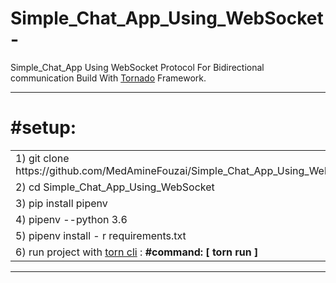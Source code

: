 # Simple_Chat_App_Using_WebSocket-
<p>Simple_Chat_App Using WebSocket Protocol For Bidirectional communication Build With  <a href="https://www.tornadoweb.org/en/stable/">Tornado</a>  Framework.</p>
<hr>
<h1>#setup:</h1>
<table>
<tr>
<td> 1)  git clone https://github.com/MedAmineFouzai/Simple_Chat_App_Using_WebSocket </td>
</tr>
<tr>
<td> 2) cd Simple_Chat_App_Using_WebSocket</td>
</tr>
<tr>
<td> 3) pip install pipenv</td>
</tr>
</tr>
<td> 4) pipenv --python 3.6</td>
</tr>
<tr>
<td> 5) pipenv install - r requirements.txt</td>
</tr>
<tr>
  <td>
    6) run project with <a href="https://pypi.org/project/torn/">torn cli</a> : <b>#command: [ torn run ] </b>  </td>
 </tr>
</table>
<hr>

